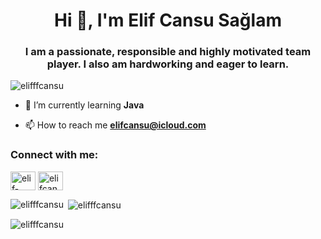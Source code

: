 
<h1 align="center">Hi 👋, I'm Elif Cansu Sağlam</h1>
<h3 align="center">I am a passionate, responsible and highly motivated team player. I also am hardworking and eager to learn.</h3>

<p align="left"> <img src="https://komarev.com/ghpvc/?username=elifffcansu&label=Profile%20views&color=0e75b6&style=flat" alt="elifffcansu" /> </p>

- 🌱 I’m currently learning **Java**

- 📫 How to reach me **elifcansu@icloud.com**

<h3 align="left">Connect with me:</h3>
<p align="left">
<a href="https://linkedin.com/in/elif-cansu-saglam" target="blank"><img align="center" src="https://raw.githubusercontent.com/rahuldkjain/github-profile-readme-generator/master/src/images/icons/Social/linked-in-alt.svg" alt="elif-cansu-saglam" height="30" width="40" /></a>
<a href="https://www.hackerrank.com/elifcansu" target="blank"><img align="center" src="https://raw.githubusercontent.com/rahuldkjain/github-profile-readme-generator/master/src/images/icons/Social/hackerrank.svg" alt="elifcansu" height="30" width="40" /></a>
</p>

<p><img align="left" src="https://github-readme-stats.vercel.app/api/top-langs?username=elifffcansu&show_icons=true&locale=en&layout=compact" alt="elifffcansu" /></p>

<p>&nbsp;<img align="center" src="https://github-readme-stats.vercel.app/api?username=elifffcansu&show_icons=true&locale=en" alt="elifffcansu" /></p>

<p><img align="center" src="https://github-readme-streak-stats.herokuapp.com/?user=elifffcansu&" alt="elifffcansu" /></p>
